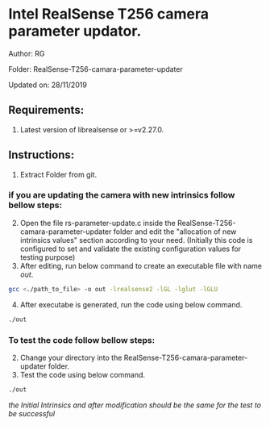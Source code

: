 # Intel RealSense T256 camera parameter updator.
Author: RG

Folder: RealSense-T256-camara-parameter-updater

Updated on: 28/11/2019
## Requirements:
1. Latest version of librealsense or >=v2.27.0.
## Instructions:
1. Extract Folder from git.
### if you are updating the camera with new intrinsics follow bellow steps:
2. Open the file rs-parameter-update.c inside the RealSense-T256-camara-parameter-updater folder and edit the "allocation of new intrinsics values" section according to your need. (Initially this code is configured to set and validate the existing configuration values for testing purpose)
3. After editing, run below command to create an executable file with name *out*.
```bash
gcc <./path_to_file> -o out -lrealsense2 -lGL -lglut -lGLU
```
4. After executabe is generated, run the code using below command.
```bash
./out
``` 
### To test the code follow bellow steps:
2. Change your directory into the RealSense-T256-camara-parameter-updater folder.
3. Test the code using below command.
```bash
./out
``` 
*the Initial Intrinsics and after modification should be the same for the test to be successful*
 


